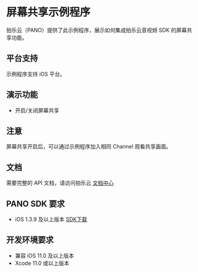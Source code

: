 # 屏幕共享示例程序

拍乐云（PANO）提供了此示例程序，展示如何集成拍乐云音视频 SDK 的屏幕共享功能。

## 平台支持

示例程序支持 iOS 平台。

## 演示功能

- 开启/关闭屏幕共享

## 注意

屏幕共享开启后，可以通过示例程序加入相同 Channel 观看共享画面。

## 文档

需要完整的 API 文档，请访问拍乐云 [文档中心](https://developer.pano.video/sdk/sdkapi/)

## PANO SDK 要求

- iOS 1.3.9 及以上版本 [SDK下载](https://www.pano.video/download.html#sdk)

## 开发环境要求

- 兼容 iOS 11.0 及以上版本
- Xcode 11.0 或以上版本

